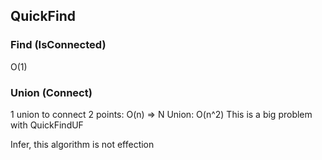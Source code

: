 ## QuickFind

### Find (IsConnected)
O(1)

### Union (Connect)
1 union to connect 2 points: O(n)
=> N Union: O(n^2)
This is a big problem with QuickFindUF

Infer, this algorithm is not effection
